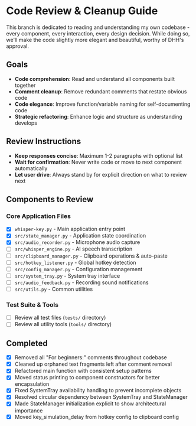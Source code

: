 # Code Review & Cleanup Guide

This branch is dedicated to reading and understanding my own codebase - every component, every interaction, every design decision. While doing so, we'll make the code slightly more elegant and beautiful, worthy of DHH's approval.

## Goals
- **Code comprehension**: Read and understand all components built together
- **Comment cleanup**: Remove redundant comments that restate obvious code
- **Code elegance**: Improve function/variable naming for self-documenting code  
- **Strategic refactoring**: Enhance logic and structure as understanding develops

## Review Instructions
- **Keep responses concise**: Maximum 1-2 paragraphs with optional list
- **Wait for confirmation**: Never write code or move to next component automatically
- **Let user drive**: Always stand by for explicit direction on what to review next

## Components to Review

### Core Application Files
- [x] `whisper-key.py` - Main application entry point
- [x] `src/state_manager.py` - Application state coordination
- [x] `src/audio_recorder.py` - Microphone audio capture
- [ ] `src/whisper_engine.py` - AI speech transcription
- [ ] `src/clipboard_manager.py` - Clipboard operations & auto-paste
- [ ] `src/hotkey_listener.py` - Global hotkey detection
- [ ] `src/config_manager.py` - Configuration management
- [ ] `src/system_tray.py` - System tray interface
- [ ] `src/audio_feedback.py` - Recording sound notifications
- [ ] `src/utils.py` - Common utilities

### Test Suite & Tools
- [ ] Review all test files (`tests/` directory)
- [ ] Review all utility tools (`tools/` directory)

## Completed
- [x] Removed all "For beginners:" comments throughout codebase
- [x] Cleaned up orphaned text fragments left after comment removal
- [x] Refactored main function with consistent setup patterns
- [x] Moved status printing to component constructors for better encapsulation
- [x] Fixed SystemTray availability handling to prevent incomplete objects
- [x] Resolved circular dependency between SystemTray and StateManager
- [x] Made StateManager initialization explicit to show architectural importance
- [x] Moved key_simulation_delay from hotkey config to clipboard config